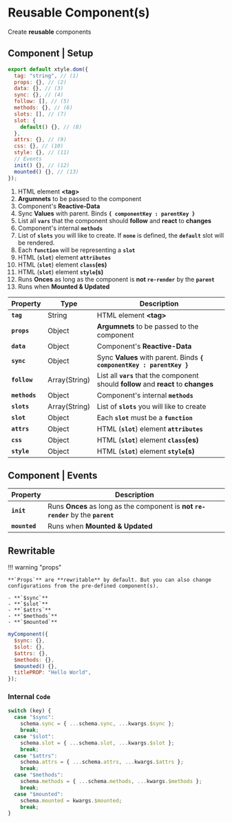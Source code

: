 # Reusable **Component**(s)

Create **reusable** components

## Component | **Setup**

```js title="component.js"
export default xtyle.dom({
  tag: "string", // (1)
  props: {}, // (2)
  data: {}, // (3)
  sync: {}, // (4)
  follow: [], // (5)
  methods: {}, // (6)
  slots: [], // (7)
  slot: {
    default() {}, // (8)
  },
  attrs: {}, // (9)
  css: {}, // (10)
  style: {}, // (11)
  // Events
  init() {}, // (12)
  mounted() {}, // (13)
});
```

1. HTML element **&lt;tag&gt;**
2. **Argumnets** to be passed to the component
3. Component's **Reactive-Data**
4. Sync **Values** with parent. Binds **`{ componentKey : parentKey }`**
5. List all **`vars`** that the component should **follow** and **react** to **changes**
6. Component's internal **`methods`**
7. List of **`slots`** you will like to create. If **`none`** is defined, the **`default`** slot will be rendered.
8. Each **`function`** will be representing a **`slot`**
9. HTML (**`slot`**) element **`attributes`**
10. HTML (**`slot`**) element **`class`(es)**
11. HTML (**`slot`**) element **`style`(s)**
12. Runs **Onces** as long as the component is **not `re-render`** by the **`parent`**
13. Runs when **Mounted & Updated**

| Property      | Type          | Description                                                                           |
| ------------- | ------------- | ------------------------------------------------------------------------------------- |
| **`tag`**     | String        | HTML element **&lt;tag&gt;**                                                          |
| **`props`**   | Object        | **Argumnets** to be passed to the component                                           |
| **`data`**    | Object        | Component's **Reactive-Data**                                                         |
| **`sync`**    | Object        | Sync **Values** with parent. Binds **`{ componentKey : parentKey }`**                 |
| **`follow`**  | Array(String) | List all **`vars`** that the component should **follow** and **react** to **changes** |
| **`methods`** | Object        | Component's internal **`methods`**                                                    |
| **`slots`**   | Array(String) | List of **`slots`** you will like to create                                           |
| **`slot`**    | Object        | Each **`slot`** must be a **`function`**                                              |
| **`attrs`**   | Object        | HTML (**`slot`**) element **`attributes`**                                            |
| **`css`**     | Object        | HTML (**`slot`**) element **`class`(es)**                                             |
| **`style`**   | Object        | HTML (**`slot`**) element **`style`(s)**                                              |

## Component | **Events**

| Property      | Description                                                                        |
| ------------- | ---------------------------------------------------------------------------------- |
| **`init`**    | Runs **Onces** as long as the component is **not `re-render`** by the **`parent`** |
| **`mounted`** | Runs when **Mounted & Updated**                                                    |

## **Re**writable

!!! warning "props"

    **`Props`** are **rewritable** by default. But you can also change configurations from the pre-defined component(s).

    - **`$sync`**
    - **`$slot`**
    - **`$attrs`**
    - **`$methods`**
    - **`$mounted`**

```js
myComponent({
  $sync: {},
  $slot: {},
  $attrs: {},
  $methods: {},
  $mounted() {},
  titlePROP: "Hello World",
});
```

### Internal **`Code`**

```js
switch (key) {
  case "$sync":
    schema.sync = { ...schema.sync, ...kwargs.$sync };
    break;
  case "$slot":
    schema.slot = { ...schema.slot, ...kwargs.$slot };
    break;
  case "$attrs":
    schema.attrs = { ...schema.attrs, ...kwargs.$attrs };
    break;
  case "$methods":
    schema.methods = { ...schema.methods, ...kwargs.$methods };
    break;
  case "$mounted":
    schema.mounted = kwargs.$mounted;
    break;
}
```
